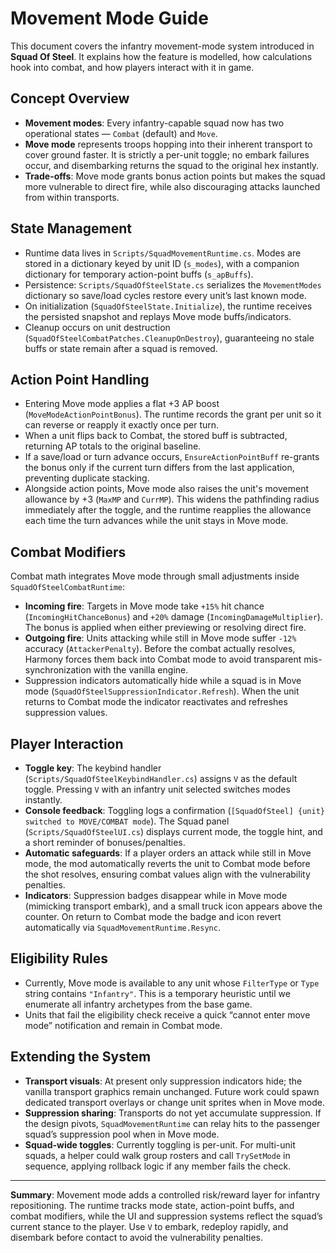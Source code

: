# Movement Mode Guide

This document covers the infantry movement-mode system introduced in **Squad Of Steel**. It explains how the feature is modelled, how calculations hook into combat, and how players interact with it in game.

## Concept Overview

- **Movement modes**: Every infantry-capable squad now has two operational states — `Combat` (default) and `Move`.
- **Move mode** represents troops hopping into their inherent transport to cover ground faster. It is strictly a per-unit toggle; no embark failures occur, and disembarking returns the squad to the original hex instantly.
- **Trade-offs**: Move mode grants bonus action points but makes the squad more vulnerable to direct fire, while also discouraging attacks launched from within transports.

## State Management

- Runtime data lives in `Scripts/SquadMovementRuntime.cs`. Modes are stored in a dictionary keyed by unit ID (`s_modes`), with a companion dictionary for temporary action-point buffs (`s_apBuffs`).
- Persistence: `Scripts/SquadOfSteelState.cs` serializes the `MovementModes` dictionary so save/load cycles restore every unit’s last known mode.
- On initialization (`SquadOfSteelState.Initialize`), the runtime receives the persisted snapshot and replays Move mode buffs/indicators.
- Cleanup occurs on unit destruction (`SquadOfSteelCombatPatches.CleanupOnDestroy`), guaranteeing no stale buffs or state remain after a squad is removed.

## Action Point Handling

- Entering Move mode applies a flat +3 AP boost (`MoveModeActionPointBonus`). The runtime records the grant per unit so it can reverse or reapply it exactly once per turn.
- When a unit flips back to Combat, the stored buff is subtracted, returning AP totals to the original baseline.
- If a save/load or turn advance occurs, `EnsureActionPointBuff` re-grants the bonus only if the current turn differs from the last application, preventing duplicate stacking.
- Alongside action points, Move mode also raises the unit's movement allowance by +3 (`MaxMP` and `CurrMP`). This widens the pathfinding radius immediately after the toggle, and the runtime reapplies the allowance each time the turn advances while the unit stays in Move mode.

## Combat Modifiers

Combat math integrates Move mode through small adjustments inside `SquadOfSteelCombatRuntime`:

- **Incoming fire**: Targets in Move mode take `+15%` hit chance (`IncomingHitChanceBonus`) and `+20%` damage (`IncomingDamageMultiplier`). The bonus is applied when either previewing or resolving direct fire.
- **Outgoing fire**: Units attacking while still in Move mode suffer `-12%` accuracy (`AttackerPenalty`). Before the combat actually resolves, Harmony forces them back into Combat mode to avoid transparent mis-synchronization with the vanilla engine.
- Suppression indicators automatically hide while a squad is in Move mode (`SquadOfSteelSuppressionIndicator.Refresh`). When the unit returns to Combat mode the indicator reactivates and refreshes suppression values.

## Player Interaction

- **Toggle key**: The keybind handler (`Scripts/SquadOfSteelKeybindHandler.cs`) assigns `V` as the default toggle. Pressing `V` with an infantry unit selected switches modes instantly.
- **Console feedback**: Toggling logs a confirmation (`[SquadOfSteel] {unit} switched to MOVE/COMBAT mode`). The Squad panel (`Scripts/SquadOfSteelUI.cs`) displays current mode, the toggle hint, and a short reminder of bonuses/penalties.
- **Automatic safeguards**: If a player orders an attack while still in Move mode, the mod automatically reverts the unit to Combat mode before the shot resolves, ensuring combat values align with the vulnerability penalties.
- **Indicators**: Suppression badges disappear while in Move mode (mimicking transport embark), and a small truck icon appears above the counter. On return to Combat mode the badge and icon revert automatically via `SquadMovementRuntime.Resync`.

## Eligibility Rules

- Currently, Move mode is available to any unit whose `FilterType` or `Type` string contains `"Infantry"`. This is a temporary heuristic until we enumerate all infantry archetypes from the base game.
- Units that fail the eligibility check receive a quick “cannot enter move mode” notification and remain in Combat mode.

## Extending the System

- **Transport visuals**: At present only suppression indicators hide; the vanilla transport graphics remain unchanged. Future work could spawn dedicated transport overlays or change unit sprites when in Move mode.
- **Suppression sharing**: Transports do not yet accumulate suppression. If the design pivots, `SquadMovementRuntime` can relay hits to the passenger squad’s suppression pool when in Move mode.
- **Squad-wide toggles**: Currently toggling is per-unit. For multi-unit squads, a helper could walk group rosters and call `TrySetMode` in sequence, applying rollback logic if any member fails the check.

---

**Summary**: Movement mode adds a controlled risk/reward layer for infantry repositioning. The runtime tracks mode state, action-point buffs, and combat modifiers, while the UI and suppression systems reflect the squad’s current stance to the player. Use `V` to embark, redeploy rapidly, and disembark before contact to avoid the vulnerability penalties.
